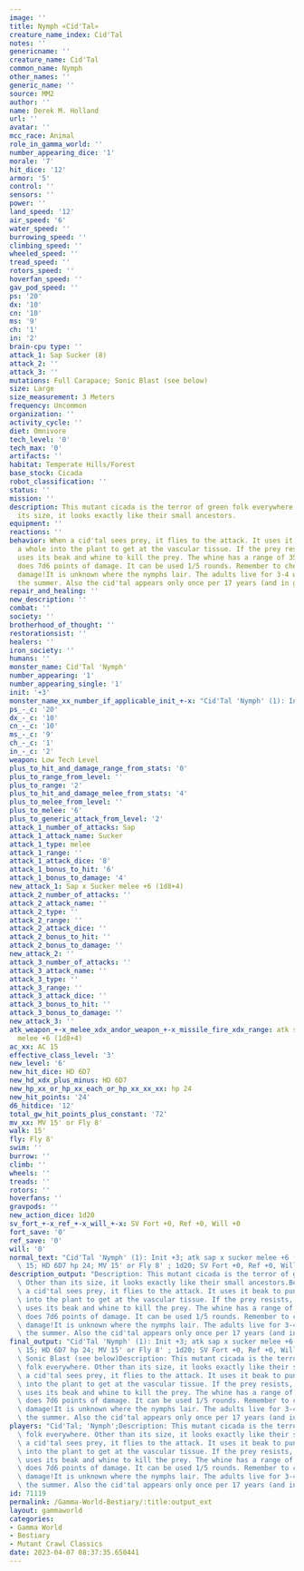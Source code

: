```yaml
---
image: ''
title: Nymph «Cid'Tal»
creature_name_index: Cid'Tal
notes: ''
genericname: ''
creature_name: Cid'Tal
common_name: Nymph
other_names: ''
generic_name: ''
source: MM2
author: ''
name: Derek M. Holland
url: ''
avatar: ''
mcc_race: Animal
role_in_gamma_world: ''
number_appearing_dice: '1'
morale: '7'
hit_dice: '12'
armor: '5'
control: ''
sensors: ''
power: ''
land_speed: '12'
air_speed: '6'
water_speed: ''
burrowing_speed: ''
climbing_speed: ''
wheeled_speed: ''
tread_speed: ''
rotors_speed: ''
hoverfan_speed: ''
gav_pod_speed: ''
ps: '20'
dx: '10'
cn: '10'
ms: '9'
ch: '1'
in: '2'
brain-cpu type: ''
attack_1: Sap Sucker (8)
attack_2: ''
attack_3: ''
mutations: Full Carapace; Sonic Blast (see below)
size: Large
size_measurement: 3 Meters
frequency: Uncommon
organization: ''
activity_cycle: ''
diet: Omnivore
tech_level: '0'
tech_max: '0'
artifacts: ''
habitat: Temperate Hills/Forest
base_stock: Cicada
robot_classification: ''
status: ''
mission: ''
description: This mutant cicada is the terror of green folk everywhere. Other than
  its size, it looks exactly like their small ancestors.
equipment: ''
reactions: ''
behavior: When a cid'tal sees prey, it flies to the attack. It uses it beak to punch
  a whole into the plant to get at the vascular tissue. If the prey resists, the cid'tal
  uses its beak and whine to kill the prey. The whine has a range of 35 meters and
  does 7d6 points of damage. It can be used 1/5 rounds. Remember to check equipment
  damage!It is unknown where the nymphs lair. The adults live for 3-4 weeks during
  the summer. Also the cid'tal appears only once per 17 years (and in great numbers).
repair_and_healing: ''
new_description: ''
combat: ''
society: ''
brotherhood_of_thought: ''
restorationsist: ''
healers: ''
iron_society: ''
humans: ''
monster_name: Cid'Tal 'Nymph'
number_appearing: '1'
number_appearing_single: '1'
init: '+3'
monster_name_xx_number_if_applicable_init_+-x: "Cid'Tal 'Nymph' (1): Init +3"
ps_-_c: '20'
dx_-_c: '10'
cn_-_c: '10'
ms_-_c: '9'
ch_-_c: '1'
in_-_c: '2'
weapon: Low Tech Level
plus_to_hit_and_damage_range_from_stats: '0'
plus_to_range_from_level: ''
plus_to_range: '2'
plus_to_hit_and_damage_melee_from_stats: '4'
plus_to_melee_from_level: ''
plus_to_melee: '6'
plus_to_generic_attack_from_level: '2'
attack_1_number_of_attacks: Sap
attack_1_attack_name: Sucker
attack_1_type: melee
attack_1_range: ''
attack_1_attack_dice: '8'
attack_1_bonus_to_hit: '6'
attack_1_bonus_to_damage: '4'
new_attack_1: Sap x Sucker melee +6 (1d8+4)
attack_2_number_of_attacks: ''
attack_2_attack_name: ''
attack_2_type: ''
attack_2_range: ''
attack_2_attack_dice: ''
attack_2_bonus_to_hit: ''
attack_2_bonus_to_damage: ''
new_attack_2: ''
attack_3_number_of_attacks: ''
attack_3_attack_name: ''
attack_3_type: ''
attack_3_range: ''
attack_3_attack_dice: ''
attack_3_bonus_to_hit: ''
attack_3_bonus_to_damage: ''
new_attack_3: ''
atk_weapon_+-x_melee_xdx_andor_weapon_+-x_missile_fire_xdx_range: atk sap x sucker
  melee +6 (1d8+4)
ac_xx: AC 15
effective_class_level: '3'
new_level: '6'
new_hit_dice: HD 6D7
new_hd_xdx_plus_minus: HD 6D7
new_hp_xx_or_hp_xx_each_or_hp_xx_xx_xx: hp 24
new_hit_points: '24'
d6_hitdice: '12'
total_gw_hit_points_plus_constant: '72'
mv_xx: MV 15' or Fly 8'
walk: 15'
fly: Fly 8'
swim: ''
burrow: ''
climb: ''
wheels: ''
treads: ''
rotors: ''
hoverfans: ''
gravpods: ''
new_action_dice: 1d20
sv_fort_+-x_ref_+-x_will_+-x: SV Fort +0, Ref +0, Will +0
fort_save: '0'
ref_save: '0'
will: '0'
normal_text: "Cid'Tal 'Nymph' (1): Init +3; atk sap x sucker melee +6 (1d8+4); AC\
  \ 15; HD 6D7 hp 24; MV 15' or Fly 8' ; 1d20; SV Fort +0, Ref +0, Will +0"
description_output: "Description: This mutant cicada is the terror of green folk everywhere.\
  \ Other than its size, it looks exactly like their small ancestors.Behavior:When\
  \ a cid'tal sees prey, it flies to the attack. It uses it beak to punch a whole\
  \ into the plant to get at the vascular tissue. If the prey resists, the cid'tal\
  \ uses its beak and whine to kill the prey. The whine has a range of 35 meters and\
  \ does 7d6 points of damage. It can be used 1/5 rounds. Remember to check equipment\
  \ damage!It is unknown where the nymphs lair. The adults live for 3-4 weeks during\
  \ the summer. Also the cid'tal appears only once per 17 years (and in great numbers)."
final_output: "Cid'Tal 'Nymph' (1): Init +3; atk sap x sucker melee +6 (1d8+4); AC\
  \ 15; HD 6D7 hp 24; MV 15' or Fly 8' ; 1d20; SV Fort +0, Ref +0, Will +0Full Carapace;\
  \ Sonic Blast (see below)Description: This mutant cicada is the terror of green\
  \ folk everywhere. Other than its size, it looks exactly like their small ancestors.Behavior:When\
  \ a cid'tal sees prey, it flies to the attack. It uses it beak to punch a whole\
  \ into the plant to get at the vascular tissue. If the prey resists, the cid'tal\
  \ uses its beak and whine to kill the prey. The whine has a range of 35 meters and\
  \ does 7d6 points of damage. It can be used 1/5 rounds. Remember to check equipment\
  \ damage!It is unknown where the nymphs lair. The adults live for 3-4 weeks during\
  \ the summer. Also the cid'tal appears only once per 17 years (and in great numbers)."
players: "Cid'Tal; 'Nymph';Description: This mutant cicada is the terror of green\
  \ folk everywhere. Other than its size, it looks exactly like their small ancestors.Behavior:When\
  \ a cid'tal sees prey, it flies to the attack. It uses it beak to punch a whole\
  \ into the plant to get at the vascular tissue. If the prey resists, the cid'tal\
  \ uses its beak and whine to kill the prey. The whine has a range of 35 meters and\
  \ does 7d6 points of damage. It can be used 1/5 rounds. Remember to check equipment\
  \ damage!It is unknown where the nymphs lair. The adults live for 3-4 weeks during\
  \ the summer. Also the cid'tal appears only once per 17 years (and in great numbers).|"
id: 71119
permalink: /Gamma-World-Bestiary/:title:output_ext
layout: gammaworld
categories:
- Gamma World
- Bestiary
- Mutant Crawl Classics
date: 2023-04-07 08:37:35.650441
---
```

